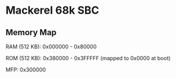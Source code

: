 # Mackerel 68k SBC

## Memory Map

RAM (512 KB): 0x000000 - 0x80000

ROM (512 KB): 0x380000 - 0x3FFFFF (mapped to 0x0000 at boot)

MFP: 0x300000
